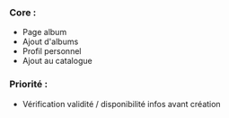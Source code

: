 ### Core :
- Page album
- Ajout d'albums
- Profil personnel
- Ajout au catalogue

### Priorité :
- Vérification validité / disponibilité infos avant création